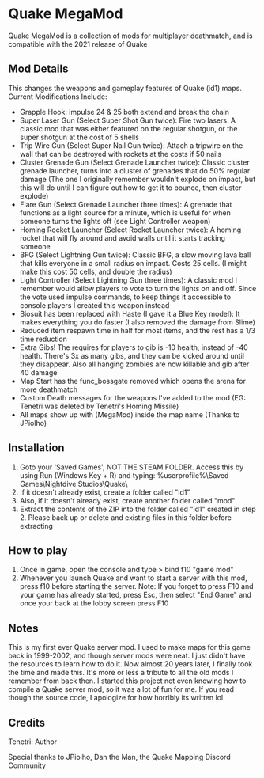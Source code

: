 # Quake MegaMod
Quake MegaMod is a collection of mods  for multiplayer deathmatch, and is compatible with the 2021 release of Quake

## Mod Details
This changes the weapons and gameplay features of Quake (id1) maps.
Current Modifications Include:
* Grapple Hook: impulse 24 & 25 both extend and break the chain
* Super Laser Gun (Select Super Shot Gun twice): Fire two lasers. A classic mod that was either featured on the regular shotgun, or the super shotgun at the cost of 5 shells
* Trip Wire Gun (Select Super Nail Gun twice): Attach a tripwire on the wall that can be destroyed with rockets at the costs if 50 nails
* Cluster Grenade Gun (Select Grenade Launcher twice): Classic cluster grenade launcher, turns into a cluster of grenades that do 50% regular damage (The one I originally remember wouldn't explode on impact, but this will do until I can figure out how to get it to bounce, then cluster explode)
* Flare Gun (Select Grenade Launcher three times): A grenade that functions as a light source for a minute, which is useful for when someone turns the lights off (see Light Controller weapon)
* Homing Rocket Launcher (Select Rocket Launcher twice): A homing rocket that will fly around and avoid walls until it starts tracking someone
* BFG (Select Lightning Gun twice): Classic BFG, a slow moving lava ball that kills everyone in a small radius on impact. Costs 25 cells. (I might make this cost 50 cells, and double the radius)
* Light Controller (Select Lightning Gun three times): A classic mod I remember would allow players to vote to turn the lights on and off. Since the vote used impulse commands, to keep things it accessible to console players I created this weapon instead
* Biosuit has been replaced with Haste (I gave it a Blue Key model): It makes everything you do faster (I also removed the damage from Slime)
* Reduced item respawn time in half for most items, and the rest has a 1/3 time reduction
* Extra Gibs! The requires for players to gib is -10 health, instead of -40 health. There's 3x as many gibs, and they can be kicked around until they disappear. Also all hanging zombies are now killable and gib after 40 damage
* Map Start has the func_bossgate removed which opens the arena for more deathmatch
* Custom Death messages for the weapons I've added to the mod (EG: Tenetri was deleted by Tenetri's Homing Missile)
* All maps show up with (MegaMod) inside the map name (Thanks to JPiolho)

## Installation
1. Goto your 'Saved Games', NOT THE STEAM FOLDER. Access this by using Run (Windows Key + R) and typing: %userprofile%\Saved Games\Nightdive Studios\Quake\
2. If it doesn't already exist, create a folder called "id1"
3. Also, if it doesn't already exist, create another folder called "mod"
4. Extract the contents of the ZIP into the folder called "id1" created in step 2. Please back up or delete and existing files in this folder before extracting

## How to play
1. Once in game, open the console and type > bind f10 "game mod"
2. Whenever you launch Quake and want to start a server with this mod, press f10 before starting the server. 
Note: If you forget to press F10 and your game has already started, press Esc, then select "End Game" and once your back at the lobby screen press F10

## Notes
This is my first ever Quake server mod. I used to make maps for this game back in 1999-2002, and though server mods were neat. I just didn't have the resources to learn how to do it. Now almost 20 years later, I finally took the time and made this. It's more or less a tribute to all the old mods I remember from back then. I started this project not even knowing how to compile a Quake server mod, so it was a lot of fun for me. If you read though the source code, I apologize for how horribly its written lol.

## Credits
Tenetri: Author

Special thanks to JPiolho, Dan the Man, the Quake Mapping Discord Community

